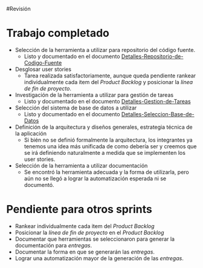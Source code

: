 #Revisión

# Trabajo completado

* Selección de la herramienta a utilizar para repositorio del código fuente.
	* Listo y documentado en el documento [Detalles-Repositorio-de-Codigo-Fuente] 
* Desglosar user stories
	* Tarea realizada satisfactoriamente, aunque queda pendiente rankear individualmente cada item del _Product Backlog_ y posicionar la _línea de fin de proyecto_.
* Investigación de la herramienta a utilizar para gestión de tareas
	* Listo y documentado en el documento [Detalles-Gestion-de-Tareas] 
* Selección del sistema de base de datos a utilizar
	* Listo y documentado en el documento [Detalles-Seleccion-Base-de-Datos] 
* Definición de la arquitectura y diseños generales, estrategia técnica de la aplicación
	* Si bién no se definió formalmente la arquitectura, los integrantes ya tenemos una idea más unificada de como debería ser y creemos que se irá definiendo naturalmente a medida que se implementen los user stories.
* Selección de la herramienta a utilizar documentación
	* Se encontró la herramienta adecuada y la forma de utilizarla, pero aún no se llegó a lograr la automatización esperada ni se documentó.

# Pendiente para otros sprints

* Rankear individualmente cada item del _Product Backlog_
* Posicionar la _línea de fin de proyecto_ en el _Product Backlog_
* Documentar que herramientas se seleccionaron para generar la documentación para _entregas_.
* Documentar la forma en que se generarán las _entregas_.
* Lograr una automatización mayor de la generación de las _entregas_.

[Detalles-Repositorio-de-Codigo-Fuente]: ../../Proyecto/Detalles-Repositorio-de-Codigo-Fuente
[Detalles-Gestion-de-Tareas]: ../../Proyecto/Detalles-Gestion-de-Tareas
[Detalles-Seleccion-Base-de-Datos]: ../../Proyecto/Detalles-Seleccion-Base-de-Datos